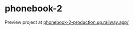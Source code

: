 # phonebook-2
Preview project at
<a href="https://phonebook-2-production.up.railway.app/">phonebook-2-production.up.railway.app/</a>
